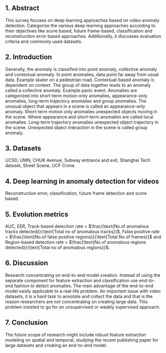 <h2>1. Abstract</h2>
This survey focuses on deep learning approaches based on video anomaly detection. Categorize the various deep learning approaches according to their objectives like score based, future frame-based, classification and reconstruction error based approaches. Additionally, it discusses evaluation criteria and commonly used datasets.
<h2>2. Introduction</h2>
Generally, the anomaly is classified into point anomaly, collective anomaly and contextual anomaly. In point anomalies, data point far away from usual data. Example skater on a pedestrian road. Contextual-based anomaly is dependent on context. The group of data together leads to an anomaly called a collective anomaly. Example panic event. Anomalies are categorized into short-term motion-only anomalies, appearance-only anomalies, long-term trajectory anomalies and group anomalies. The unusual object that appears in a scene is called an appearance-only anomaly. Short-term motion only anomalies unexpected objects moving in the scene. Where appearance and short-term anomalies are called local anomalies. Long-term trajectory anomalies unexpected object trajectory in the scene. Unexpected object interaction in the scene is called group anomaly.
<h2>3. Datasets</h2>
UCSD, UMN, CHUK Avenue, Subway entrance and exit, Shanghai Tech dataset, Street Scene, UCF Crime.
<h2>4. Deep learning in anomaly detection for videos</h2>
Reconstruction error, classification, future frame detection and score based.
<h2>5. Evolution metrics</h2>
AUC, EER, Track-based detection rate = $\frac{\text{No.of anomalous tracks detected}}{\text{Total no of anomalous tracks}}$, False positive rate = $\frac{\text{No.of false positive regions}}{\text{Total No.of frames}}$ and Region-based detection rate = $\frac{\text{No.of anomalous regions detected}}{\text{Total no of anomalous regions}}$.
<h2>6. Discussion</h2>
Research concentrating on end-to-end model creation. Instead of using the separate component for feature extraction and classification use end-to-end fashion to detect anomalies. The main advantage of the end-to-end model easily applicable to a real-life problem. An important issue with video datasets, it is a hard task to annotate and collect the data and that is the reason researchers are not concentrating on creating large data. This problem insisted to go for an unsupervised or weakly supervised approach.
<h2>7. Conclusion</h2>
The future scope of research might include robust feature extraction modeling on spatial and temporal, studying the recent publishing paper for large datasets and creating an end-to-end model.
